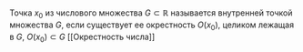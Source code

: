 Точка $x_{0}$ из числового множества $G \subset \mathbb{R}$ называется внутренней точкой множества $G$, если существует ее окрестность $O(x_{0})$, целиком лежащая в $G$, $O(x_{0}) \subset G$
[[Окрестность числа]]
